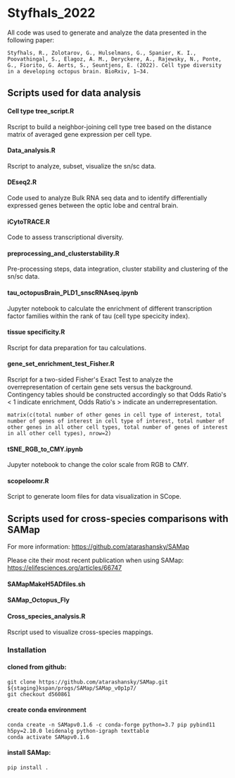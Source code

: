 # Styfhals_2022

All code was used to generate and analyze the data presented in the following paper:

```
Styfhals, R., Zolotarov, G., Hulselmans, G., Spanier, K. I., Poovathingal, S., Elagoz, A. M., Deryckere, A., Rajewsky, N., Ponte,
G., Fiorito, G. Aerts, S., Seuntjens, E. (2022). Cell type diversity in a developing octopus brain. BioRxiv, 1–34.
```

## Scripts used for data analysis

#### Cell type tree_script.R

Rscript to build a neighbor-joining cell type tree based on the distance matrix of averaged gene expression per cell type.

#### Data_analysis.R

Rscript to analyze, subset, visualize the sn/sc data.

#### DEseq2.R

Code used to analyze Bulk RNA seq data and to identify differentially expressed genes between the optic lobe and central brain.

#### iCytoTRACE.R

Code to assess transcriptional diversity.

#### preprocessing_and_clusterstability.R

Pre-processing steps, data integration, cluster stability and clustering of the sn/sc data.

#### tau_octopusBrain_PLD1_snscRNAseq.ipynb

Jupyter notebook to calculate the enrichment of different transcription factor families within the rank of tau (cell type specicity index).

#### tissue specificity.R

Rscript for data preparation for tau calculations.

#### gene_set_enrichment_test_Fisher.R

Rscript for a two-sided Fisher's Exact Test to analyze the overrepresentation of certain gene sets versus the background. 
Contingency tables should be constructed accordingly so that Odds Ratio's < 1 indicate enrichment, Odds Ratio's > indicate an underrepresentation.  

```
matrix(c(total number of other genes in cell type of interest, total number of genes of interest in cell type of interest, total number of other genes in all other cell types, total number of genes of interest in all other cell types), nrow=2)
```

#### tSNE_RGB_to_CMY.ipynb

Jupyter notebook to change the color scale from RGB to CMY.

#### scopeloomr.R

Script to generate loom files for data visualization in SCope.


## Scripts used for cross-species comparisons with SAMap

For more information: https://github.com/atarashansky/SAMap

Please cite their most recent publication when using SAMap: https://elifesciences.org/articles/66747

#### SAMapMakeH5ADfiles.sh 

#### SAMap_Octopus_Fly

#### Cross_species_analysis.R
Rscript used to visualize cross-species mappings.

### Installation 

#### cloned from github:
```
git clone https://github.com/atarashansky/SAMap.git ${staging}kspan/progs/SAMap/SAMap_v0p1p7/
git checkout d560861
```
#### create conda environment
```
conda create -n SAMapv0.1.6 -c conda-forge python=3.7 pip pybind11 h5py=2.10.0 leidenalg python-igraph texttable
conda activate SAMapv0.1.6
```
#### install SAMap:
```
pip install .
```



